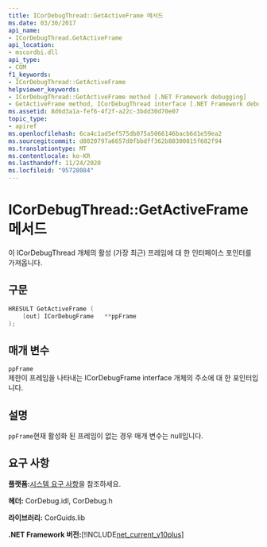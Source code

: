 ```yaml
---
title: ICorDebugThread::GetActiveFrame 메서드
ms.date: 03/30/2017
api_name:
- ICorDebugThread.GetActiveFrame
api_location:
- mscordbi.dll
api_type:
- COM
f1_keywords:
- ICorDebugThread::GetActiveFrame
helpviewer_keywords:
- ICorDebugThread::GetActiveFrame method [.NET Framework debugging]
- GetActiveFrame method, ICorDebugThread interface [.NET Framework debugging]
ms.assetid: 8d6d3a1a-fef6-4f2f-a22c-3bdd30d70e07
topic_type:
- apiref
ms.openlocfilehash: 6ca4c1ad5ef575db075a5066146bacb6d1e59ea2
ms.sourcegitcommit: d8020797a6657d0fbbdff362b80300815f682f94
ms.translationtype: MT
ms.contentlocale: ko-KR
ms.lasthandoff: 11/24/2020
ms.locfileid: "95728084"
---
```

# <a name="icordebugthreadgetactiveframe-method"></a>ICorDebugThread::GetActiveFrame 메서드

이 ICorDebugThread 개체의 활성 (가장 최근) 프레임에 대 한 인터페이스 포인터를 가져옵니다.  
  
## <a name="syntax"></a>구문  
  
```cpp  
HRESULT GetActiveFrame (  
    [out] ICorDebugFrame   **ppFrame  
);  
```  
  
## <a name="parameters"></a>매개 변수  

 `ppFrame`  
 제한이 프레임을 나타내는 ICorDebugFrame interface 개체의 주소에 대 한 포인터입니다.  
  
## <a name="remarks"></a>설명  

 `ppFrame`현재 활성화 된 프레임이 없는 경우 매개 변수는 null입니다.  
  
## <a name="requirements"></a>요구 사항  

 **플랫폼:**[시스템 요구 사항](../../get-started/system-requirements.md)을 참조하세요.  
  
 **헤더:** CorDebug.idl, CorDebug.h  
  
 **라이브러리:** CorGuids.lib  
  
 **.NET Framework 버전:**[!INCLUDE[net_current_v10plus](../../../../includes/net-current-v10plus-md.md)]
